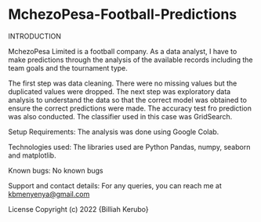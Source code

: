# MchezoPesa-Football-Predictions

INTRODUCTION

MchezoPesa Limited is a football company. As a data analyst, I have to make predictions through the analysis of the available records including the team goals and the tournament type.

The first step was data cleaning. There were no missing values but the duplicated values were dropped. The next step was exploratory data analysis to understand the data so that the correct model was obtained to ensure the correct predictions were made. The accuracy test fro prediction was also conducted. The classifier used in this case was GridSearch.


Setup Requirements: The analysis was done using Google Colab.

Technologies used: The libraries used are Python Pandas, numpy, seaborn and matplotlib.

Known bugs: No known bugs

Support and contact details: For any queries, you can reach me at kbmenyenya@gmail.com

License Copyright (c) 2022 {Billiah Kerubo}

